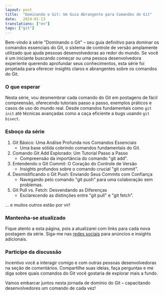 ```yaml
---
layout: post
title:  "Dominando o Git: Um Guia Abrangente para Comandos do Git"
date:   2024-01-13
translations: ["en"]
tags: ["git"]
---
```


<p class="intro"><span class="dropcap">B</span>em-vindo à série "Dominando o Git" – seu guia definitivo para dominar os comandos essenciais do Git, o sistema de controle de versão amplamente utilizado que ajuda pessoas desenvolvedoras ao redor do mundo. Se você é um iniciante buscando começar ou uma pessoa desenvolvedora experiente querendo aprofundar seus conhecimentos, esta série foi projetada para oferecer insights claros e abrangentes sobre os comandos do Git.</p>

### O que esperar

Nesta série, vou desmembrar cada comando do Git em postagens de fácil compreensão, oferecendo tutoriais passo a passo, exemplos práticos e casos de uso do mundo real. Desde comandos fundamentais como `git init` até técnicas avançadas como a caça eficiente a bugs usando `git bisect`.

### Esboço da série
1. Git Básico: Uma Análise Profunda nos Comandos Essenciais
    * Uma base sólida cobrindo comandos fundamentais do Git.
2. Comando Git Add Explorado: Um Tutorial Passo a Passo
    * Compreensão da importância do comando "git add".
3. Entendendo o Git Commit: O Coração do Controle de Versão
    * Insights profundos sobre o comando crucial "git commit".
4. Desmistificando o Git Push: Enviando Seus Commits com Confiança
    * Navegando pelo comando "git push" para uma colaboração sem problemas.
5. Git Pull vs. Fetch: Desvendando as Diferenças
    * Esclarecendo as distinções entre "git pull" e "git fetch".

... e muitos outros estão por vir!

### Mantenha-se atualizado

Fique atento a esta página, pois a atualizarei com links para cada nova postagem da série. Siga-me nas [redes sociais][twitter] para anúncios e insights adicionais.

### Participe da discussão

Incentivo você a interagir comigo e com outras pessoas desenvolvedoras na seção de comentários. Compartilhe suas ideias, faça perguntas e me diga sobre quais comandos do Git você gostaria de explorar mais a fundo.

Vamos embarcar juntos nesta jornada de domínio do Git – capacitando desenvolvedores um comando de cada vez!

[twitter]: https://twitter.com/ionixjunior